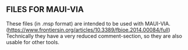 ## FILES FOR MAUI-VIA

These files (in .msp format) are intended to be used with MAUI-VIA. (https://www.frontiersin.org/articles/10.3389/fbioe.2014.00084/full)
Technically they have a very reduced comment-section, so they are also usable for other tools.
